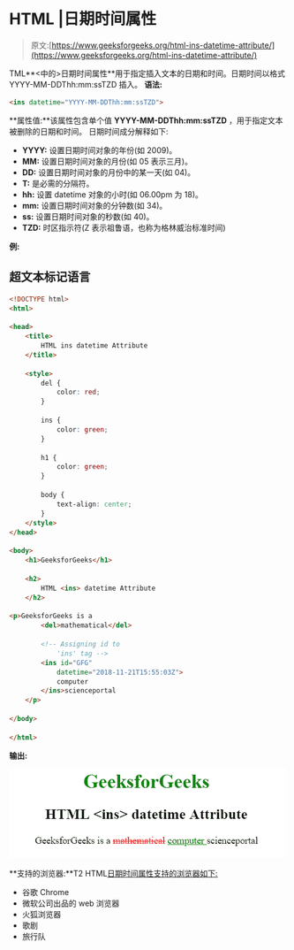 # HTML |日期时间属性

> 原文:[https://www.geeksforgeeks.org/html-ins-datetime-attribute/](https://www.geeksforgeeks.org/html-ins-datetime-attribute/)

TML**<中的>日期时间属性**用于指定插入文本的日期和时间。日期时间以格式 YYYY-MM-DDThh:mm:ssTZD 插入。
**语法:**

```html
<ins datetime="YYYY-MM-DDThh:mm:ssTZD">
```

**属性值:**该属性包含单个值 **YYYY-MM-DDThh:mm:ssTZD** ，用于指定文本被删除的日期和时间。
日期时间成分解释如下:

*   **YYYY:** 设置日期时间对象的年份(如 2009)。
*   **MM:** 设置日期时间对象的月份(如 05 表示三月)。
*   **DD:** 设置日期时间对象的月份中的某一天(如 04)。
*   **T:** 是必需的分隔符。
*   **hh:** 设置 datetime 对象的小时(如 06.00pm 为 18)。
*   **mm:** 设置日期时间对象的分钟数(如 34)。
*   **ss:** 设置日期时间对象的秒数(如 40)。
*   **TZD:** 时区指示符(Z 表示祖鲁语，也称为格林威治标准时间)

**例:**

## 超文本标记语言

```html
<!DOCTYPE html>
<html>

<head>
    <title>
        HTML ins datetime Attribute
    </title>

    <style>
        del {
            color: red;
        }

        ins {
            color: green;
        }

        h1 {
            color: green;
        }

        body {
            text-align: center;
        }
    </style>
</head>

<body>
    <h1>GeeksforGeeks</h1>

    <h2>
        HTML <ins> datetime Attribute
    </h2>

<p>GeeksforGeeks is a
        <del>mathematical</del>

        <!-- Assigning id to
            'ins' tag -->
        <ins id="GFG"
            datetime="2018-11-21T15:55:03Z">
            computer
        </ins>scienceportal
    </p>

</body>

</html>                   
```

**输出:**

![](img/2114121fac831b2134e313a07a5d23d1.png)

**支持的浏览器:**T2 HTML<ins>日期时间属性支持的浏览器如下:

*   谷歌 Chrome
*   微软公司出品的 web 浏览器
*   火狐浏览器
*   歌剧
*   旅行队